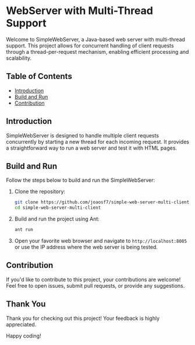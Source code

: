 # WebServer with Multi-Thread Support

Welcome to SimpleWebServer, a Java-based web server with multi-thread support. This project allows for concurrent handling of client requests through a thread-per-request mechanism, enabling efficient processing and scalability.

## Table of Contents

- [Introduction](#introduction)
- [Build and Run](#build-and-run)
- [Contribution](#contribution)

## Introduction

SimpleWebServer is designed to handle multiple client requests concurrently by starting a new thread for each incoming request. It provides a straightforward way to run a web server and test it with HTML pages.

## Build and Run

Follow the steps below to build and run the SimpleWebServer:

1. Clone the repository:

    ```bash
    git clone https://github.com/joaosf7/simple-web-server-multi-client.git
    cd simple-web-server-multi-client
    ```

2. Build and run the project using Ant:

    ```bash
    ant run
    ```

3. Open your favorite web browser and navigate to `http://localhost:8085` or use the IP address where the web server is being tested.

## Contribution

If you'd like to contribute to this project, your contributions are welcome! Feel free to open issues, submit pull requests, or provide any suggestions.

## Thank You

Thank you for checking out this project! Your feedback is highly appreciated.

Happy coding!
